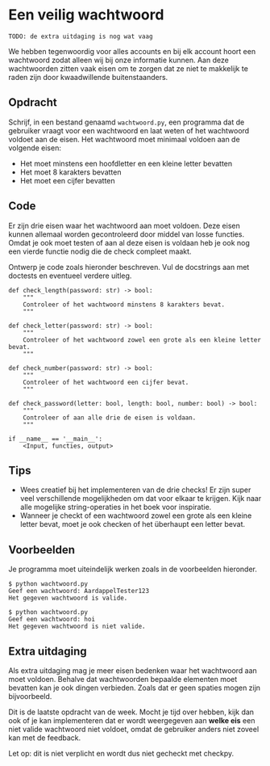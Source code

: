 # Een veilig wachtwoord

`TODO: de extra uitdaging is nog wat vaag`

We hebben tegenwoordig voor alles accounts en bij elk account hoort een wachtwoord zodat alleen wij bij onze informatie kunnen.
Aan deze wachtwoorden zitten vaak eisen om te zorgen dat ze niet te makkelijk te raden zijn door kwaadwillende buitenstaanders.

## Opdracht

Schrijf, in een bestand genaamd `wachtwoord.py`, een programma dat de gebruiker vraagt voor een wachtwoord en laat weten of het wachtwoord voldoet aan de eisen. Het wachtwoord moet minimaal voldoen aan de volgende eisen:

* Het moet minstens een hoofdletter en een kleine letter bevatten
* Het moet 8 karakters bevatten
* Het moet een cijfer bevatten

## Code

Er zijn drie eisen waar het wachtwoord aan moet voldoen. Deze eisen kunnen allemaal worden gecontroleerd door middel van losse functies. Omdat je ook moet testen of aan al deze eisen is voldaan heb je ook nog een vierde functie nodig die de check compleet maakt.

Ontwerp je code zoals hieronder beschreven. Vul de docstrings aan met doctests en eventueel verdere uitleg.

    def check_length(password: str) -> bool:
        """
        Controleer of het wachtwoord minstens 8 karakters bevat.
        """

    def check_letter(password: str) -> bool:
        """
        Controleer of het wachtwoord zowel een grote als een kleine letter bevat.
        """

    def check_number(password: str) -> bool:
        """
        Controleer of het wachtwoord een cijfer bevat.
        """

    def check_password(letter: bool, length: bool, number: bool) -> bool:
        """
        Controleer of aan alle drie de eisen is voldaan.
        """

    if __name__ == '__main__':
        <Input, functies, output>

## Tips

* Wees creatief bij het implementeren van de drie checks! Er zijn super veel verschillende mogelijkheden om dat voor elkaar te krijgen. Kijk naar alle mogelijke string-operaties in het boek voor inspiratie.
* Wanneer je checkt of een wachtwoord zowel een grote als een kleine letter bevat, moet je ook checken of het überhaupt een letter bevat.

## Voorbeelden

Je programma moet uiteindelijk werken zoals in de voorbeelden hieronder.

    $ python wachtwoord.py
    Geef een wachtwoord: AardappelTester123
    Het gegeven wachtwoord is valide.

    $ python wachtwoord.py
    Geef een wachtwoord: hoi
    Het gegeven wachtwoord is niet valide.

## Extra uitdaging

Als extra uitdaging mag je meer eisen bedenken waar het wachtwoord aan moet voldoen. Behalve dat wachtwoorden bepaalde elementen moet bevatten kan je ook dingen verbieden. Zoals dat er geen spaties mogen zijn bijvoorbeeld.

Dit is de laatste opdracht van de week. Mocht je tijd over hebben, kijk dan ook of je kan implementeren dat er wordt weergegeven aan **welke eis** een niet valide wachtwoord niet voldoet, omdat de gebruiker anders niet zoveel kan met de feedback.

Let op: dit is niet verplicht en wordt dus niet gecheckt met checkpy.
